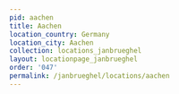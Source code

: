 ```yaml
---
pid: aachen
title: Aachen
location_country: Germany
location_city: Aachen
collection: locations_janbrueghel
layout: locationpage_janbrueghel
order: '047'
permalink: /janbrueghel/locations/aachen
---
```

